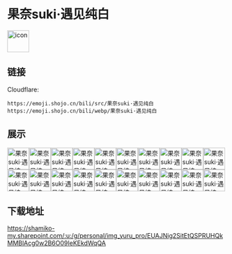 # 果奈suki·遇见纯白
<img src="https://emoji.shojo.cn/bili/src/果奈suki·遇见纯白/icon.png" width="50" height="50" alt="icon">

## 链接
Cloudflare:
```
https://emoji.shojo.cn/bili/src/果奈suki·遇见纯白
https://emoji.shojo.cn/bili/webp/果奈suki·遇见纯白
```
## 展示
<img src="https://emoji.shojo.cn/bili/src/果奈suki·遇见纯白/果奈suki·遇见纯白-可以.png" width="50" height="50" alt="果奈suki·遇见纯白-可以"><img src="https://emoji.shojo.cn/bili/src/果奈suki·遇见纯白/果奈suki·遇见纯白-喜欢.png" width="50" height="50" alt="果奈suki·遇见纯白-喜欢"><img src="https://emoji.shojo.cn/bili/src/果奈suki·遇见纯白/果奈suki·遇见纯白-阿巴.png" width="50" height="50" alt="果奈suki·遇见纯白-阿巴"><img src="https://emoji.shojo.cn/bili/src/果奈suki·遇见纯白/果奈suki·遇见纯白-震惊.png" width="50" height="50" alt="果奈suki·遇见纯白-震惊"><img src="https://emoji.shojo.cn/bili/src/果奈suki·遇见纯白/果奈suki·遇见纯白-观察.png" width="50" height="50" alt="果奈suki·遇见纯白-观察"><img src="https://emoji.shojo.cn/bili/src/果奈suki·遇见纯白/果奈suki·遇见纯白-吃瓜.png" width="50" height="50" alt="果奈suki·遇见纯白-吃瓜"><img src="https://emoji.shojo.cn/bili/src/果奈suki·遇见纯白/果奈suki·遇见纯白-老人.png" width="50" height="50" alt="果奈suki·遇见纯白-老人"><img src="https://emoji.shojo.cn/bili/src/果奈suki·遇见纯白/果奈suki·遇见纯白-干饭.png" width="50" height="50" alt="果奈suki·遇见纯白-干饭"><img src="https://emoji.shojo.cn/bili/src/果奈suki·遇见纯白/果奈suki·遇见纯白-哭哭.png" width="50" height="50" alt="果奈suki·遇见纯白-哭哭"><img src="https://emoji.shojo.cn/bili/src/果奈suki·遇见纯白/果奈suki·遇见纯白-摸头.png" width="50" height="50" alt="果奈suki·遇见纯白-摸头"><img src="https://emoji.shojo.cn/bili/src/果奈suki·遇见纯白/果奈suki·遇见纯白-摸鱼.png" width="50" height="50" alt="果奈suki·遇见纯白-摸鱼"><img src="https://emoji.shojo.cn/bili/src/果奈suki·遇见纯白/果奈suki·遇见纯白-嗯嗯.png" width="50" height="50" alt="果奈suki·遇见纯白-嗯嗯"><img src="https://emoji.shojo.cn/bili/src/果奈suki·遇见纯白/果奈suki·遇见纯白-求爱.png" width="50" height="50" alt="果奈suki·遇见纯白-求爱"><img src="https://emoji.shojo.cn/bili/src/果奈suki·遇见纯白/果奈suki·遇见纯白-撒花.png" width="50" height="50" alt="果奈suki·遇见纯白-撒花"><img src="https://emoji.shojo.cn/bili/src/果奈suki·遇见纯白/果奈suki·遇见纯白-晚安.png" width="50" height="50" alt="果奈suki·遇见纯白-晚安"><img src="https://emoji.shojo.cn/bili/src/果奈suki·遇见纯白/果奈suki·遇见纯白-郁闷.png" width="50" height="50" alt="果奈suki·遇见纯白-郁闷"><img src="https://emoji.shojo.cn/bili/src/果奈suki·遇见纯白/果奈suki·遇见纯白-谢板.png" width="50" height="50" alt="果奈suki·遇见纯白-谢板"><img src="https://emoji.shojo.cn/bili/src/果奈suki·遇见纯白/果奈suki·遇见纯白-饿饿.png" width="50" height="50" alt="果奈suki·遇见纯白-饿饿"><img src="https://emoji.shojo.cn/bili/src/果奈suki·遇见纯白/果奈suki·遇见纯白-营业.png" width="50" height="50" alt="果奈suki·遇见纯白-营业"><img src="https://emoji.shojo.cn/bili/src/果奈suki·遇见纯白/果奈suki·遇见纯白-角落.png" width="50" height="50" alt="果奈suki·遇见纯白-角落">

## 下载地址

https://shamiko-my.sharepoint.com/:u:/g/personal/img_yuru_pro/EUAJNig2SitEtQSPRUHQkMMBlAcg0w2B6O09IeKEkdWqQA